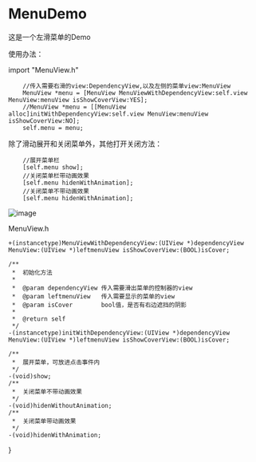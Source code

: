# MenuDemo
这是一个左滑菜单的Demo

使用办法：

import "MenuView.h"

```    
    //传入需要右滑的view:DependencyView,以及左侧的菜单view:MenuView
    MenuView *menu = [MenuView MenuViewWithDependencyView:self.view MenuView:menuView isShowCoverView:YES];
    //MenuView *menu = [[MenuView alloc]initWithDependencyView:self.view MenuView:menuView isShowCoverView:NO];
    self.menu = menu;
```

除了滑动展开和关闭菜单外，其他打开关闭方法：
```
    //展开菜单栏
    [self.menu show];
    //关闭菜单栏带动画效果
    [self.menu hidenWithAnimation];
    //关闭菜单不带动画效果
    [self.menu hidenWithAnimation];
```

 ![image](https://github.com/Super-lying/MenuDemo/blob/master/ScreenFlow.gif)


MenuView.h
```
+(instancetype)MenuViewWithDependencyView:(UIView *)dependencyView MenuView:(UIView *)leftmenuView isShowCoverView:(BOOL)isCover;

/**
 *  初始化方法
 *
 *  @param dependencyView 传入需要滑出菜单的控制器的view
 *  @param leftmenuView   传入需要显示的菜单的view
 *  @param isCover        bool值，是否有右边遮挡的阴影
 *
 *  @return self
 */
-(instancetype)initWithDependencyView:(UIView *)dependencyView MenuView:(UIView *)leftmenuView isShowCoverView:(BOOL)isCover;
    
/**
 *  展开菜单，可放进点击事件内
 */
-(void)show;
/**
 *  关闭菜单不带动画效果
 */
-(void)hidenWithoutAnimation;
/**
 *  关闭菜单带动画效果
 */
-(void)hidenWithAnimation;
```

}
